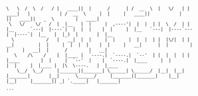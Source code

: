 ```____    __    ____  _______  __        ______   ______   .___  ___.  _______    .___________.  ______       __       _______ .___________.___________. _______ .______          _______ 
\   \  /  \  /   / |   ____||  |      /      | /  __  \  |   \/   | |   ____|   |           | /  __  \     |  |     |   ____||           |           ||   ____||   _  \        |   ____|
 \   \/    \/   /  |  |__   |  |     |  ,----'|  |  |  | |  \  /  | |  |__      `---|  |----`|  |  |  |    |  |     |  |__   `---|  |----`---|  |----`|  |__   |  |_)  |       |  |__   
  \            /   |   __|  |  |     |  |     |  |  |  | |  |\/|  | |   __|         |  |     |  |  |  |    |  |     |   __|      |  |        |  |     |   __|  |      /        |   __|  
   \    /\    /    |  |____ |  `----.|  `----.|  `--'  | |  |  |  | |  |____        |  |     |  `--'  |    |  `----.|  |____     |  |        |  |     |  |____ |  |\  \----.   |  |____ 
    \__/  \__/     |_______||_______| \______| \______/  |__|  |__| |_______|       |__|      \______/     |_______||_______|    |__|        |__|     |_______|| _| `._____|   |_______|
                                                                                                                                                                                        ```